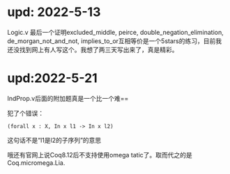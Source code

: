 # upd: 2022-5-13

Logic.v 最后一个证明excluded_middle, peirce, double_negation_elimination, de_morgan_not_and_not, implies_to_or互相等价是一个5stars的练习，目前我还没找到网上有人写这个。我想了两三天写出来了，真是精彩。

# upd:2022-5-21

IndProp.v后面的附加题真是一个比一个难==

犯了个错误：

```
(forall x : X, In x l1 -> In x l2)
```

这句话不是“l1是l2的子序列”的意思

哦还有官网上说Coq8.12后不支持使用omega tatic了。取而代之的是Coq.micromega.Lia.